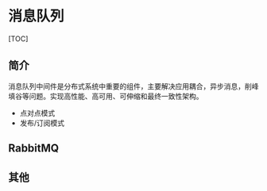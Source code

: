 # 消息队列

[TOC]

## 简介

消息队列中间件是分布式系统中重要的组件，主要解决应用耦合，异步消息，削峰填谷等问题。实现高性能、高可用、可伸缩和最终一致性架构。

- 点对点模式
- 发布/订阅模式

## RabbitMQ

## 其他

